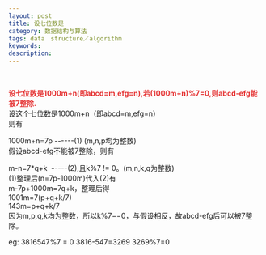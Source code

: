 ```yaml
---
layout: post
title: 设七位数是
category: 数据结构与算法
tags: data　structure／algorithm
keywords: 
description: 
---
```


 

**<span
style="color:#e53333;">设七位数是1000m+n(即abcd=m,efg=n),若(1000m+n)%7=0,则abcd-efg能被7整除.</span>**\
 设这个七位数是1000m+n（即abcd=m,efg=n）\
 则有

1000m+n=7p ------(1) (m,n,p均为整数)\
 假设abcd-efg不能被7整除，则有

m-n=7\*q+k  -----(2),且k%7 != 0。(m,n,k,q为整数)\
 (1)整理后(n=7p-1000m)代入(2)有\
 m-7p+1000m=7q+k，整理后得\
 1001m=7(p+q+k/7)\
 143m=p+q+k/7\
 因为m,p,q,k均为整数，所以k%7==0，与假设相反，故abcd-efg后可以被7整除。

eg: 3816547%7 = 0 3816-547=3269 3269%7=0









